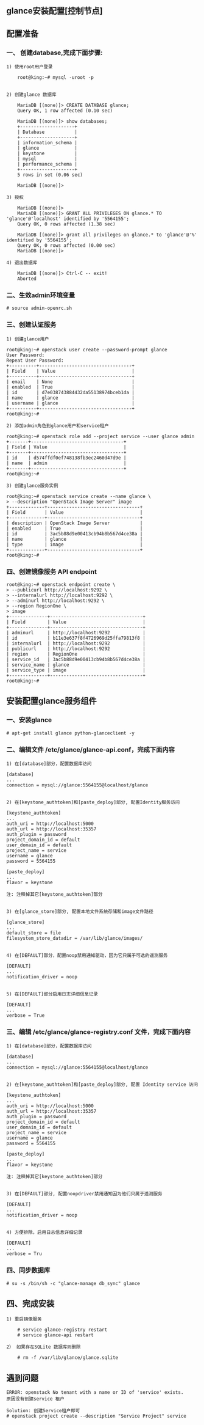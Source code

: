 ## glance安装配置[控制节点]


## 配置准备

### 一、 创建database,完成下面步骤:

    1) 使用root用户登录

        root@king:~# mysql -uroot -p


    2) 创建glance 数据库

        MariaDB [(none)]> CREATE DATABASE glance;
        Query OK, 1 row affected (0.10 sec)

        MariaDB [(none)]> show databases;
        +--------------------+
        | Database           |
        +--------------------+
        | information_schema |
        | glance             |
        | keystone           |
        | mysql              |
        | performance_schema |
        +--------------------+
        5 rows in set (0.06 sec)

        MariaDB [(none)]>

    3) 授权

        MariaDB [(none)]>
        MariaDB [(none)]> GRANT ALL PRIVILEGES ON glance.* TO 'glance'@'localhost' identified by '5564155';
        Query OK, 0 rows affected (1.38 sec)

        MariaDB [(none)]> grant all privileges on glance.* to 'glance'@'%' identified by '5564155';
        Query OK, 0 rows affected (0.00 sec)
        MariaDB [(none)]>

    4) 退出数据库

        MariaDB [(none)]> Ctrl-C -- exit!
        Aborted


### 二、生效admin环境变量

    # source admin-openrc.sh


### 三、创建认证服务

    1) 创建glance用户

    root@king:~# openstack user create --password-prompt glance
    User Password:
    Repeat User Password:
    +----------+----------------------------------+
    | Field    | Value                            |
    +----------+----------------------------------+
    | email    | None                             |
    | enabled  | True                             |
    | id       | d7e038743884432da55138974bceb1da |
    | name     | glance                           |
    | username | glance                           |
    +----------+----------------------------------+
    root@king:~#

    2) 添加admin角色到glance用户和service租户

    root@king:~# openstack role add --project service --user glance admin
    +-------+----------------------------------+
    | Field | Value                            |
    +-------+----------------------------------+
    | id    | d574ffdf0ef748138fb3ec2460d47d9e |
    | name  | admin                            |
    +-------+----------------------------------+
    root@king:~#

    3) 创建glance服务实例

    root@king:~# openstack service create --name glance \
    > --description "OpenStack Image Server" image
    +-------------+----------------------------------+
    | Field       | Value                            |
    +-------------+----------------------------------+
    | description | OpenStack Image Server           |
    | enabled     | True                             |
    | id          | 3ac5b88d9e00413cb94b8b567d4ce38a |
    | name        | glance                           |
    | type        | image                            |
    +-------------+----------------------------------+
    root@king:~#


### 四、创建镜像服务 API endpoint

    root@king:~# openstack endpoint create \
    > --publicurl http://localhost:9292 \
    > --internalurl http://localhost:9292 \
    > --adminurl http://localhost:9292 \
    > --region RegionOne \
    > image
    +--------------+----------------------------------+
    | Field        | Value                            |
    +--------------+----------------------------------+
    | adminurl     | http://localhost:9292            |
    | id           | b11e3e637f8f4726969d25ffa79813f8 |
    | internalurl  | http://localhost:9292            |
    | publicurl    | http://localhost:9292            |
    | region       | RegionOne                        |
    | service_id   | 3ac5b88d9e00413cb94b8b567d4ce38a |
    | service_name | glance                           |
    | service_type | image                            |
    +--------------+----------------------------------+
    root@king:~#


## 安装配置glance服务组件

### 一、安装glance

    # apt-get install glance python-glanceclient -y


### 二、编辑文件 /etc/glance/glance-api.conf，完成下面内容

    1) 在[database]部分，配置数据库访问

    [database]
    ...
    connection = mysql://glance:5564155@localhost/glance


    2) 在[keystone_authtoken]和[paste_deploy]部分, 配置Identity服务访问

    [keystone_authtoken]
    ...
    auth_uri = http://localhost:5000
    auth_url = http://localhost:35357
    auth_plugin = password
    project_domain_id = default
    user_domain_id = default
    project_name = service
    username = glance
    password = 5564155

    [paste_deploy]
    ...
    flavor = keystone

    注: 注释掉其它[keystone_authtoken]部分


    3) 在[glance_store]部分, 配置本地文件系统存储和image文件路径

    [glance_store]
    ...
    default_store = file
    filesystem_store_datadir = /var/lib/glance/images/


    4) 在[DEFAULT]部分，配置noop禁用通知驱动，因为它只属于可选的遥测服务

    [DEFAULT]
    ...
    notification_driver = noop


    5) 在[DEFAULT]部分启用日志详细信息记录

    [DEFAULT]
    ...
    verbose = True


### 三、编辑 /etc/glance/glance-registry.conf 文件，完成下面内容


    1) 在[database]部分，配置数据库访问

    [database]
    ...
    connection = mysql://glance:5564155@localhost/glance


    2) 在[keystone_authtoken]和[paste_deploy]部分, 配置 Identity service 访问

    [keystone_authtoken]
    ...
    auth_uri = http://localhost:5000
    auth_url = http://localhost:35357
    auth_plugin = password
    project_domain_id = default
    user_domain_id = default
    project_name = service
    username = glance
    password = 5564155

    [paste_deploy]
    ...
    flavor = keystone

    注: 注释掉其它[keystone_authtoken]部分


    3) 在[DEFAULT]部分, 配置noopdriver禁用通知因为他们只属于遥测服务

    [DEFAULT]
    ...
    notification_driver = noop


    4) 方便排除，启用日志信息详细记录

    [DEFAULT]
    ...
    verbose = Tru

### 四、同步数据库

    # su -s /bin/sh -c "glance-manage db_sync" glance


## 四、完成安装

    1) 重启镜像服务

        # service glance-registry restart
        # service glance-api restart

    2） 如果存在SQLite 数据库则删除
        
        # rm -f /var/lib/glance/glance.sqlite
        
## 遇到问题

    ERROR: openstack No tenant with a name or ID of 'service' exists.
    原因没有创建service 租户
    
    Solution: 创建Service租户即可
    # openstack project create --description "Service Project" service
